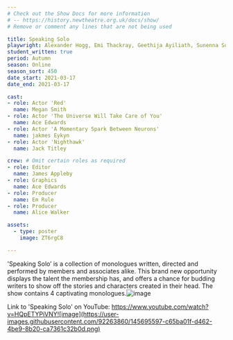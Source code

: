 ```yaml
---
# Check out the Show Docs for more information
# -- https://history.newtheatre.org.uk/docs/show/
# Remove or comment any lines that are not being used

title: Speaking Solo
playwright: Alexander Hogg, Emi Thackray, Geethija Ayiliath, Sunenna Sohal and Ellie Harding
student_written: true
period: Autumn
season: Online
season_sort: 450
date_start: 2021-03-17
date_end: 2021-03-17

cast:
- role: Actor 'Red'
  name: Megan Smith
- role: Actor 'The Universe Will Take Care of You' 
  name: Ace Edwards
- role: Actor 'A Momentary Spark Between Neurons'
  name: jakmes Eykyn
- role: Actor 'Nighthawk' 
  name: Jack Titley

crew: # Omit certain roles as required
- role: Editor
  name: James Appleby
- role: Graphics
  name: Ace Edwards
- role: Producer
  name: Em Rule
- role: Producer
  name: Alice Walker

assets:
  - type: poster
    image: ZT6rgC8

---
```

'Speaking Solo’ is a collection of monologues written, directed and performed by members and associates alike. This brand new opportunity displays the talent the membership has, and offers a chance for budding writers to show off the stories and characters created in their head. The show contains 4 captivating monologues.![image](https://user-images.githubusercontent.com/92263860/145695589-9807271d-2b7c-4211-a5f4-324b05576a8f.png)

Link to 'Speaking Solo' on YouTube: https://www.youtube.com/watch?v=HQpETYPiVNY![image](https://user-images.githubusercontent.com/92263860/145695597-c65ba01f-d462-4be9-8b20-ca7361c32b0d.png)

